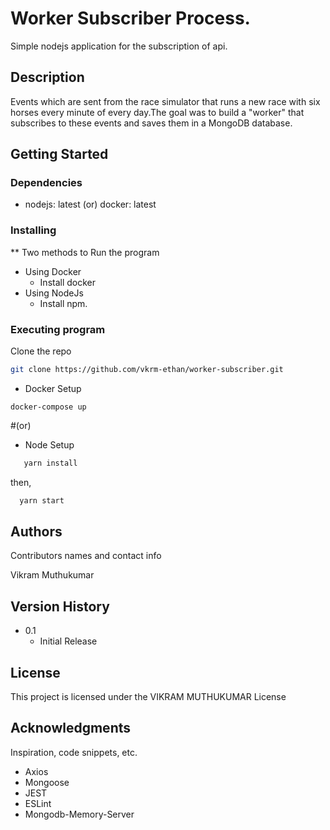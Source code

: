 # Worker Subscriber Process.

Simple nodejs application for the subscription of api.

## Description

Events which are sent from the race simulator that runs a new race with six horses every minute of every day.The goal was to build a "worker" that subscribes to these events and saves them in a MongoDB database.

## Getting Started

### Dependencies

* nodejs: latest (or) docker: latest

### Installing

** Two methods to Run the program
* Using Docker
  - Install docker
* Using NodeJs
  - Install npm.

### Executing program

 Clone the repo
   ```sh
   git clone https://github.com/vkrm-ethan/worker-subscriber.git
   ```

* Docker Setup
```
docker-compose up
```
  
  #(or)
  
* Node Setup
```sh
   yarn install
```
then,
 ```sh
   yarn start
```

## Authors

Contributors names and contact info

Vikram Muthukumar

## Version History

* 0.1
    * Initial Release

## License

This project is licensed under the VIKRAM MUTHUKUMAR License 

## Acknowledgments

Inspiration, code snippets, etc.
* Axios
* Mongoose
* JEST
* ESLint
* Mongodb-Memory-Server
